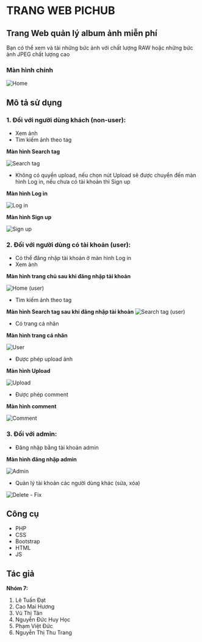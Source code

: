 # TRANG WEB PICHUB #
## Trang Web quản lý album ảnh miễn phí ##
Bạn có thể xem và tải những bức ảnh với chất lượng RAW hoặc những bức ảnh JPEG chất lượng cao 

### Màn hình chính ###

![Home](https://scontent.fhan2-2.fna.fbcdn.net/v/t34.0-12/24204852_1756423584653447_828001702_n.png?_nc_eui2=v1%3AAeF1VfFOEvUEcdq_8yS_ygiiBZb99HbWP49d0j8EBhYgWj9YLqKYtasjEbXvO76YPZtVT_YEeHYEI2D_2EDuKGeTriexyTetiWTUXqwGUm_ZRw&oh=604df7c484910ba28947b34420d2081b&oe=5A2BB8A6)

## Mô tả sử dụng ##
### 1.  Đối với người dùng khách (non-user): ###
- Xem ảnh
- Tìm kiếm ảnh theo tag

**Màn hình Search tag**

![Search tag](https://scontent.fhan2-2.fna.fbcdn.net/v/t35.0-12/24259313_1756427277986411_1251176036_o.png?_nc_eui2=v1%3AAeE6SbGESh25ndus2q7QesdcQPwo4Kdx7EQGLsE8aJHsOU27M6XiO0n1M51kP4DFVIVxo-jWJo4Lyblq_6S_9TIDmWqJ27KiAlBlnMO6jWHkkw&oh=3a5bf91ee0ae21fd7fb44bf4ad8e8303&oe=5A2BC326)

- Không có quyền upload, nếu chọn nút Upload sẽ được chuyển đến màn hình Log in, nếu chưa có tài khoản thì Sign up

**Màn hình Log in**

![Log in](https://scontent.fhan2-2.fna.fbcdn.net/v/t35.0-12/24259771_1756426364653169_1070770113_o.png?_nc_eui2=v1%3AAeHd_47qefnF5DWnPVJLQ7y2EuiN6rirzOQ_bu1-BJWCjResHO7MlodBUzC3x91DVsU9QfzFdHI5uapOfYI-W1IvSIDsfpBoMP1f8ZBGkLgdbg&oh=1a2d0300242afd258f8a3616daa57f2c&oe=5A2ABEB6)

**Màn hình Sign up**

![Sign up](https://scontent.fhan2-2.fna.fbcdn.net/v/t35.0-12/24271155_1756426851319787_1550394981_o.png?_nc_eui2=v1%3AAeFjT70PqbAIwbEZvk7l2PN30mSXfAZ7-AysVFoa1eRFeBlVLVlop5vFZmFecfhZ46fRIbaxr-oTnV1aQTdfoPVROKfSU8vcYGW0849sm0eosA&oh=d693c62295cec902773c1a6fef6c8c79&oe=5A2BA36D)

### 2.  Đối với người dùng có tài khoản (user): ###
- Có thể đăng nhập tài khoản ở màn hình Log in
- Xem ảnh

**Màn hình trang chủ sau khi đăng nhập tài khoản**

![Home (user)](https://scontent.fhan2-2.fna.fbcdn.net/v/t34.0-12/24203549_1756423581320114_1255546564_n.png?_nc_eui2=v1%3AAeGQZdSyYhbAepbrHA8NDLiGEYzFjSUIxnVCj-qIpWrGhe-6wz1-GzfMTsB_4NTzKO58oOx9oAPKa-qlhLbZLsRl7Xg1xILbAQSJxLTh39tjMQ&oh=24f321f6c46570fde6990b22495a0b2b&oe=5A2A8FBB)

- Tìm kiếm ảnh theo tag

**Màn hình Search tag sau khi đăng nhập tài khoản**
![Search tag (user)](https://scontent.fhan2-2.fna.fbcdn.net/v/t35.0-12/24250951_1756426361319836_19109794_o.png?_nc_eui2=v1%3AAeEOReaOVYyv9Eda--Yl4RfJin4QF5F6FW_xHofe1bcYgXCv_rCqOm3SocZ2tfdlkA3jVmFyxfwqvOiRnwGQ4E_R0UMjWP1oiS3eAnV9Wfy9YQ&oh=1b137481d4ae42a90a84ec5a1b4f3ffd&oe=5A2A8C42)

- Có trang cá nhân

**Màn hình trang cá nhân**

![User](https://scontent.fhan2-2.fna.fbcdn.net/v/t34.0-12/24252270_1756423577986781_519139683_n.png?_nc_eui2=v1%3AAeGnw_UbrZQ3Pve9gxfXN6WYdWi-tAbGMGF_Q7LHypj7-qi1n71lgMClZSKSkyQG5ws_R7D8sdi02d1Ds4HQoYFZSIYx-qmQDAi6jxaEHMz5TQ&oh=2d4cfa57949ce6bb53f36fc28af33b47&oe=5A2BBF6E)


- Được phép upload ảnh

**Màn hình Upload**

![Upload](https://scontent.fhan2-2.fna.fbcdn.net/v/t35.0-12/24250902_1756437597985379_2139715736_o.png?_nc_eui2=v1%3AAeGI_wIoY6xP_yLKc-8E6eK9RgV5C0UjR4MWNXeGXNJ3PdDOoUVx6xsAF5bxDotQI9EldkJNTY1kQMMbqXL104Guf60AM-ogm1gegG2_bNDRIg&oh=b4acf3686102cdaa4bc3fe65b3749364&oe=5A2BBCF2)

- Được phép comment

**Màn hình comment**

![Comment](https://scontent.fhan2-2.fna.fbcdn.net/v/t34.0-12/24989435_539805696368027_403009318_n.png?_nc_eui2=v1%3AAeHH4JmnyiHvndFTXlpttfhyrDG77olibh-UV-76FBBa1yuD7vTwph1HmxU8UYCFF9d2fuuZ3dP1g2r9VSrvY-OCGg7-b-VzP9gTySCfM4P48g&oh=46105c0dcb02aafdd9c56ce2aa75599d&oe=5A2AD6CD)


### 3.  Đối với admin: ###
- Đăng nhập bằng tài khoản admin

**Màn hình đăng nhập admin**

![Admin](https://scontent.fhan2-2.fna.fbcdn.net/v/t34.0-12/24251880_1444534995645355_1181166375_n.png?_nc_eui2=v1%3AAeEZiTSjacoCWpLbQWxeUU774oVKT5kmZ8vJKBHd0ghNW6IMnt852RFpoawf35_ufRCtO6p2ftjnrcTMC6ycFxiKzch4wijz8pEyFJRJEMChQw&oh=827766950d56aee199730fcf419d5bb1&oe=5A2AB5ED)

- Quản lý tài khoản các người dùng khác (sửa, xóa)

![Delete - Fix](https://scontent.fhan2-2.fna.fbcdn.net/v/t34.0-12/24203570_1444535192312002_1788277774_n.png?_nc_eui2=v1%3AAeGAB8iGdhCH1KW_RvoGrNheojtF8B5ZzFPhiRS6xx7u0UpQ0sW19izCU-6UL2g5haSG9CIm9cMDW_PxkvOCZ69IISSVhKIenebdDItpOzA6bQ&oh=e00f290b6eacc8235239a05630d52cb1&oe=5A2AE150)

## Công cụ ##
- PHP
- CSS
- Bootstrap
- HTML
- JS

## Tác giả ##
**Nhóm 7:**

1. Lê Tuấn Đạt
2. Cao Mai Hương
3. Vũ Thị Tân
4. Nguyễn Đức Huy Học
5. Phạm Việt Đức
6. Nguyễn Thị Thu Trang



